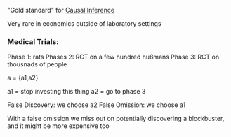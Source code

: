 ---
---

"Gold standard" for [Causal Inference](Causal%20Inference.md)

Very rare in economics outside of laboratory settings

### Medical Trials:

Phase 1: rats
Phases 2: RCT on a few hundred hu8mans
Phase 3: RCT on thousnads of people

a = {a1,a2}

a1 = stop investing this thing
a2 = go to phase 3

False Discovery: we choose a2
False Omission: we choose a1

With a false omission we miss out on potentially discovering a blockbuster, and it might be more expensive too
